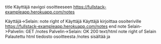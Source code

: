 title Käyttäjä navigoi osoitteeseen https://fullstack-exampleapp.herokuapp.com/notes

Käyttäjä->Selain: 
note right of Käyttäjä
Käyttäjä kirjoittaa osoiteriville
https://fullstack-exampleapp.herokuapp.com/notes
end note
Selain->Palvelin: GET /notes
Palvelin->Selain: OK 200 text/html
note right of Selain
Palautettu html tiedosto osoitteesta /notes 
sisältää <link> ja <script> tagit
joten selain tekee kaksi rinnakkaista pyyntöä
end note
Selain->Palvelin: GET /main.css
Selain->Palvelin: GET /main.js
Palvelin->Selain: OK 200 text/css
Palvelin->Selain: OK 200 applications/javascript
Selain->Käyttäjä:
note left of Selain
HTML-tiedosto tyylitetään CSS-tiedoston arvoilla
ja sivu esitetään käyttäjälle
end note
note over Selain
samaan aikaan kun HTML renderöidään, 
niin main.js suoritetaan
end note
Selain->Palvelin: GET /data.json
Palvelin->Selain: OK 200 application/json
note over Selain
main.js parseroi pyynnön ja 
manipuloi DOM elementtiä
end note
Selain->Käyttäjä:
note right of Käyttäjä:
päivitetty HTML sivu 
esitetään käyttäjälle
end note